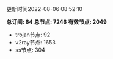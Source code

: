 更新时间2022-08-06 08:52:10

**总订阅: 64**
**总节点: 7246**
**有效节点: 2049**
- trojan节点: 92
- v2ray节点: 1653
- ss节点: 304
